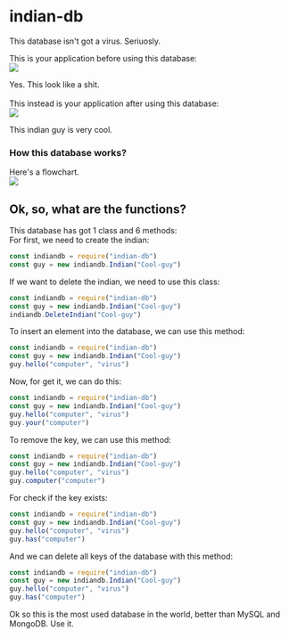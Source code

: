 # indian-db
This database isn't got a virus. Seriuosly.

This is your application before using this database:<br>
![](https://i.imgur.com/vO3hgUy.png)

Yes. This look like a shit.
<br><br>
This instead is your application after using this database:<br>
![](https://i.imgur.com/iOwg8lW.png)

This indian guy is very cool.
<br>
### How this database works?
Here's a flowchart.<br>
![](https://i.imgur.com/3ZmIKo8.jpg)
## Ok, so, what are the functions?
This database has got 1 class and 6 methods:<br>
For first, we need to create the indian:
```javascript
const indiandb = require("indian-db")
const guy = new indiandb.Indian("Cool-guy")
```
If we want to delete the indian, we need to use this class:
```javascript
const indiandb = require("indian-db")
const guy = new indiandb.Indian("Cool-guy")
indiandb.DeleteIndian("Cool-guy")
```
To insert an element into the database, we can use this method:
```javascript
const indiandb = require("indian-db")
const guy = new indiandb.Indian("Cool-guy")
guy.hello("computer", "virus")
```
Now, for get it, we can do this:
```javascript
const indiandb = require("indian-db")
const guy = new indiandb.Indian("Cool-guy")
guy.hello("computer", "virus")
guy.your("computer")
```
To remove the key, we can use this method:
```javascript
const indiandb = require("indian-db")
const guy = new indiandb.Indian("Cool-guy")
guy.hello("computer", "virus")
guy.computer("computer")
```
For check if the key exists:
```javascript
const indiandb = require("indian-db")
const guy = new indiandb.Indian("Cool-guy")
guy.hello("computer", "virus")
guy.has("computer")
```
And we can delete all keys of the database with this method:
```javascript
const indiandb = require("indian-db")
const guy = new indiandb.Indian("Cool-guy")
guy.hello("computer", "virus")
guy.has("computer")
```

Ok so this is the most used database in the world, better than MySQL and MongoDB. Use it.
